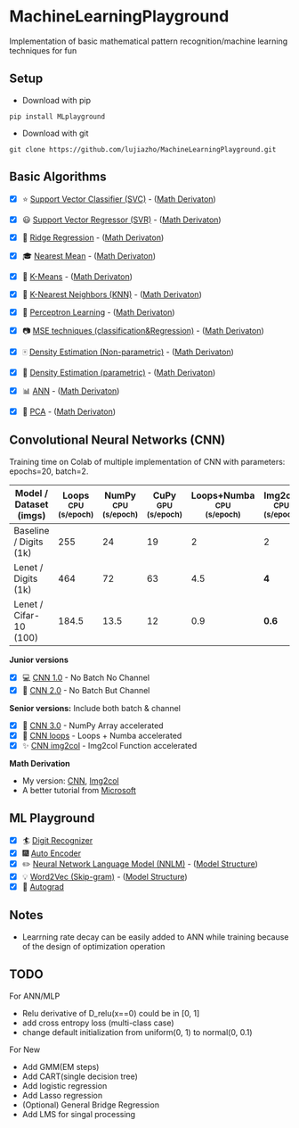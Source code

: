 # MachineLearningPlayground
Implementation of basic mathematical pattern recognition/machine learning techniques for fun

## Setup
- Download with pip
```Prompt
pip install MLplayground
```

- Download with git
```Prompt
git clone https://github.com/lujiazho/MachineLearningPlayground.git
```

## Basic Algorithms
- [x] :star: [Support Vector Classifier (SVC)](Tutorials/SVC.ipynb) - ([Math Derivaton](Math_Derivation/SVC.pdf))
- [x] :smiley: [Support Vector Regressor (SVR)](Tutorials/SVR.ipynb) - ([Math Derivaton](Math_Derivation/SVR.pdf))
- [x] :1234: [Ridge Regression](Tutorials/Ridge.ipynb) - ([Math Derivaton](Math_Derivation/Ridge_Regression.pdf))
- [x] :mortar_board: [Nearest Mean](Tutorials/NearestMean.ipynb) - ([Math Derivaton](Math_Derivation/K-means_n_Nearest-means.pdf))
- [x] :closed_book: [K-Means](Tutorials/KMeans.ipynb) - ([Math Derivaton](Math_Derivation/K-means_n_Nearest-means.pdf))
- [x] :green_book: [K-Nearest Neighbors (KNN)](Tutorials/KNN.ipynb) - ([Math Derivaton](Math_Derivation/KNN.pdf))
- [x] :eyes: [Perceptron Learning](Tutorials/Perceptron.ipynb) - ([Math Derivaton](Math_Derivation/Perceptron_Learning_n_Gradient_Descent.pdf))
- [x] :camera: [MSE techniques (classification&Regression)](Tutorials/MSE.ipynb) - ([Math Derivaton](Math_Derivation/MSE_techniques.pdf))
- [x] :mahjong: [Density Estimation (Non-parametric)](Tutorials/DenEstimate_NP.ipynb) - ([Math Derivaton](Math_Derivation/Density_Estimation.pdf))
- [x] :busts_in_silhouette: [Density Estimation (parametric)](Tutorials/DenEstimate_P.ipynb) - ([Math Derivaton](Math_Derivation/Density_Estimation.pdf))
- [x] :bar_chart: [ANN](Tutorials/ANN.ipynb) - ([Math Derivaton](Math_Derivation/ANN.pdf))
- [x] :snake: [PCA](Tutorials/PCA.ipynb) - ([Math Derivaton](Math_Derivation/Feature_Reduction.pdf))


## Convolutional Neural Networks (CNN)

Training time on Colab of multiple implementation of CNN with parameters: epochs=20, batch=2.

|Model / Dataset (imgs)|Loops<br><sup>CPU<br>(s/epoch)|NumPy<br><sup>CPU<br>(s/epoch)|CuPy<br><sup>GPU<br>(s/epoch)|Loops+Numba<br><sup>CPU<br>(s/epoch)|Img2col<br><sup>CPU<br>(s/epoch)|Img2col+Numba<br><sup>CPU<br>(s/epoch)
|---                     |---                           |---          |---         |---           |---          |---
|Baseline / Digits (1k)|255|24|19|2|2|**1.5**
|Lenet / Digits (1k)|464|72|63|4.5|**4**|**4**
|Lenet / Cifar-10 (100)|184.5|13.5|12|0.9|**0.6**|0.7

**Junior versions**
- [x] 💻 [CNN 1.0](Tutorials/CNN/CNN1.0.ipynb) - No Batch No Channel
- [x] 🌱 [CNN 2.0](Tutorials/CNN/CNN2.0.ipynb) - No Batch But Channel

**Senior versions:** Include both batch & channel
- [x] 💬 [CNN 3.0](Tutorials/CNN/CNN3.0.ipynb) - NumPy Array accelerated
- [x] 🔭 [CNN loops](Tutorials/CNN/CNN_loops_numba.ipynb) - Loops + Numba accelerated
- [x] ✨ [CNN img2col](Tutorials/CNN/CNN_img2col_numba.ipynb) - Img2col Function accelerated

**Math Derivation**
- My version: [CNN](Math_Derivation/CNN.pdf), [Img2col](Math_Derivation/img2col.pdf)
- A better tutorial from [Microsoft](https://microsoft.github.io/ai-edu/)

## ML Playground
- [x] :surfer: [Digit Recognizer](Tutorials/_Project_1_digit_recognizer.ipynb)
- [x] :fireworks: [Auto Encoder](Tutorials/_Project_2_auto_encoder.ipynb)
- [x] :pencil2: [Neural Network Language Model (NNLM)](Tutorials/_Project_3_NNLanguageModel.ipynb) - ([Model Structure](Math_Derivation/NLP_NNLM.pdf))
- [x] :bulb: [Word2Vec (Skip-gram)](Tutorials/_Project_4_Word2Vec(Skip-gram).ipynb) - ([Model Structure](Math_Derivation/NLP_word2vec_skipgram.pdf))
- [x] :mega: [Autograd](Tutorials/_Project_5_autograd_proto.ipynb)

## Notes
- Learrning rate decay can be easily added to ANN while training because of the design of optimization operation

## TODO

For ANN/MLP
- Relu derivative of D_relu(x==0) could be in [0, 1]
- add cross entropy loss (multi-class case)
- change default initialization from uniform(0, 1) to normal(0, 0.1)

For New
- Add GMM(EM steps)
- Add CART(single decision tree)
- Add logistic regression
- Add Lasso regression
- (Optional) General Bridge Regression
- Add LMS for singal processing

